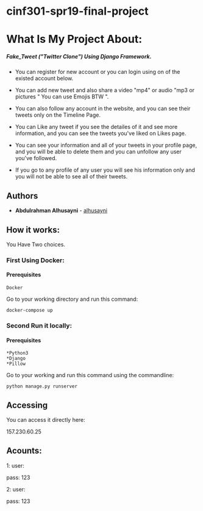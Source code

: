 # cinf301-spr19-final-project

# What Is My Project About:

##### Fake_Tweet ("Twitter Clone") Using Django Framework.

- You can register for new account or you can login using on of the existed account below.

- You can add new tweet and also share a video "mp4" or audio "mp3 or pictures " You can use Emojis BTW ".

- You can also follow any account in the website, and you can see their tweets only on the Timeline Page.

- You can Like any tweet if you see the detailes of it and see more information, and you can see the tweets you've liked on Likes page.

- You can see your information and all of your tweets in your profile page, and you will be able to delete them and you can unfollow any user you've followed.

- If you go to any profile of any user you will see his information only and you will not be able to see all of their tweets.


## Authors

* **Abdulrahman Alhusayni**  - [alhusayni](https://github.com/Alhusayni)


## How it works:

You Have Two choices.

### First Using Docker: 

#### Prerequisites


```
Docker 
```

Go to your working directory and run this command:

```
docker-compose up
```

### Second Run it locally:

#### Prerequisites


```
*Python3
*Django
*Pillow
```

Go to your working and run this command using the commandline:

```
python manage.py runserver
```

## Accessing

You can access it directly here:



157.230.60.25


## Acounts:
1: 
user: 

pass: 123

2:
user: 

pass: 123
